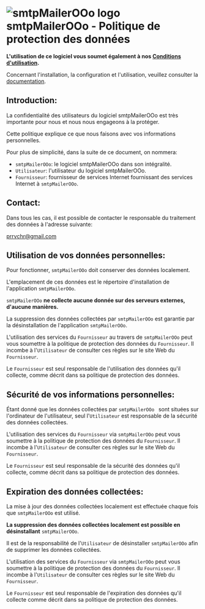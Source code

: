 # ![smtpMailerOOo logo](https://prrvchr.github.io/smtpMailerOOo/img/smtpMailerOOo.png) smtpMailerOOo - Politique de protection des données

**L'utilisation de ce logiciel vous soumet également à nos [Conditions d'utilisation](https://prrvchr.github.io/smtpMailerOOo/smtpMailerOOo/registration/TermsOfUse_fr).**

Concernant l'installation, la configuration et l'utilisation, veuillez consulter la [documentation](https://prrvchr.github.io/smtpMailerOOo/README_fr).

## Introduction:

La confidentialité des utilisateurs du logiciel smtpMailerOOo est très importante pour nous et nous nous engageons à la protéger.

Cette politique explique ce que nous faisons avec vos informations personnelles.

Pour plus de simplicité, dans la suite de ce document, on nommera:
- `smtpMailerOOo`:  le logiciel smtpMailerOOo dans son intégralité.
- `Utilisateur`: l'utilisateur du logiciel smtpMailerOOo.
- `Fournisseur`: fournisseur de services Internet fournissant des services Internet à `smtpMailerOOo`.

## Contact:

Dans tous les cas, il est possible de contacter le responsable du traitement des données à l'adresse suivante:

prrvchr@gmail.com

## Utilisation de vos données personnelles:

Pour fonctionner, `smtpMailerOOo` doit conserver des données localement.

L'emplacement de ces données est le répertoire d'installation de l'application `smtpMailerOOo`.

`smtpMailerOOo` **ne collecte aucune donnée sur des serveurs externes, d'aucune manières.**

La suppression des données collectées par `smtpMailerOOo` est garantie par la désinstallation de l'application `smtpMailerOOo`.

L'utilisation des services du `Fournisseur` au travers de `smtpMailerOOo` peut vous soumettre à la politique de protection des données du `Fournisseur`. Il incombe à l'`Utilisateur` de consulter ces règles sur le site Web du `Fournisseur`.

Le `Fournisseur` est seul responsable de l'utilisation des données qu'il collecte, comme décrit dans sa politique de protection des données.

## Sécurité de vos informations personnelles:

Étant donné que les données collectées par `smtpMailerOOo ` sont situées sur l'ordinateur de l'utilisateur, seul l'`Utilisateur` est responsable de la sécurité des données collectées.

L'utilisation des services du `Fournisseur` via `smtpMailerOOo` peut vous soumettre à la politique de protection des données du `Fournisseur`. Il incombe à l'`Utilisateur` de consulter ces règles sur le site Web du `Fournisseur`.

Le `Fournisseur` est seul responsable de la sécurité des données qu'il collecte, comme décrit dans sa politique de protection des données.

## Expiration des données collectées:

La mise à jour des données collectées localement est effectuée chaque fois que `smtpMailerOOo` est utilisé.

**La suppression des données collectées localement est possible en désinstallant** `smtpMailerOOo`.

Il est de la responsabilité de l'`Utilisateur` de désinstaller `smtpMailerOOo` afin de supprimer les données collectées.

L'utilisation des services du `Fournisseur` via `smtpMailerOOo` peut vous soumettre à la politique de protection des données du `Fournisseur`. Il incombe à l'`Utilisateur` de consulter ces règles sur le site Web du `Fournisseur`.

Le `Fournisseur` est seul responsable de l'expiration des données qu'il collecte comme décrit dans sa politique de protection des données.
